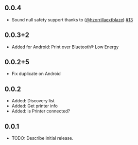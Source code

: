 ## 0.0.4
- Sound null safety support thanks to ([@hzorrillaextblaze](https://github.com/hzorrillaextblaze)) [\#13](https://github.com/mrtungdev/flutter_zebra_sdk/issues/13)

## 0.0.3+2
- Added for Android: Print over Bluetooth® Low Energy

## 0.0.2+5

- Fix duplicate on Android

## 0.0.2

- Added: Discovery list
- Added: Get printer info
- Added: is Printer connected?

## 0.0.1

- TODO: Describe initial release.
